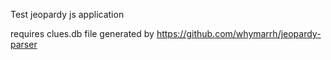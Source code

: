Test jeopardy js application

requires clues.db file generated by https://github.com/whymarrh/jeopardy-parser